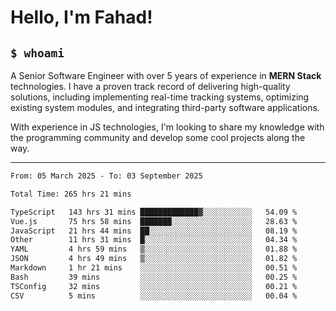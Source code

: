 <h1>Hello, I'm Fahad!</h1>

<h2><code>$ whoami</code></h2>

A Senior Software Engineer with over 5 years of experience in **MERN Stack** technologies. I have a proven track record of delivering high-quality solutions, including implementing real-time tracking systems, optimizing existing system modules, and integrating third-party software applications.

With experience in JS technologies, I'm looking to share my knowledge with the programming community and develop some cool projects along the way.

---

<!--START_SECTION:waka-->

```txt
From: 05 March 2025 - To: 03 September 2025

Total Time: 265 hrs 21 mins

TypeScript   143 hrs 31 mins █████████████▓░░░░░░░░░░░   54.09 %
Vue.js       75 hrs 58 mins  ███████░░░░░░░░░░░░░░░░░░   28.63 %
JavaScript   21 hrs 44 mins  ██░░░░░░░░░░░░░░░░░░░░░░░   08.19 %
Other        11 hrs 31 mins  █░░░░░░░░░░░░░░░░░░░░░░░░   04.34 %
YAML         4 hrs 59 mins   ▒░░░░░░░░░░░░░░░░░░░░░░░░   01.88 %
JSON         4 hrs 49 mins   ▒░░░░░░░░░░░░░░░░░░░░░░░░   01.82 %
Markdown     1 hr 21 mins    ░░░░░░░░░░░░░░░░░░░░░░░░░   00.51 %
Bash         39 mins         ░░░░░░░░░░░░░░░░░░░░░░░░░   00.25 %
TSConfig     32 mins         ░░░░░░░░░░░░░░░░░░░░░░░░░   00.21 %
CSV          5 mins          ░░░░░░░░░░░░░░░░░░░░░░░░░   00.04 %
```

<!--END_SECTION:waka-->

<!--
**heyFahad/heyFahad** is a ✨ _special_ ✨ repository because its `README.md` (this file) appears on your GitHub profile.

Here are some ideas to get you started:

- 🔭 I’m currently working on ...
- 🌱 I’m currently learning ...
- 👯 I’m looking to collaborate on ...
- 🤔 I’m looking for help with ...
- 💬 Ask me about ...
- 📫 How to reach me: ...
- 😄 Pronouns: ...
- ⚡ Fun fact: ...
-->
